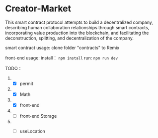# Creator-Market
This smart contract protocol attempts to build a decentralized company, describing human collaboration relationships through smart contracts, incorporating value production into the blockchain, and facilitating the deconstruction, splitting, and decentralization of the company.

smart contract usage:
clone folder "contracts" to Remix

front-end usage:
  install：
  `npm install`
  run:
  `npm run dev`

TODO：
1. - [x] permit
2. - [x] Math
3. - [x] front-end
4. - [ ] front-end Storage
5. - [ ] useLocation


